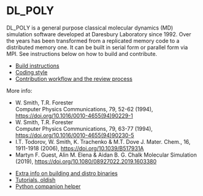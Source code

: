 # DL_POLY

DL_POLY is a general purpose classical molecular dynamics (MD) simulation software developed at Daresbury Laboratory since 1992.
Over the years has been transformed from a replicated memory code to a distributed memory one.
It can be built in serial form or parallel form via MPI. See instructions below on how to build and contribute.

* [Build instructions](./building.md)
* [Coding style](./coding_style.md)
* [Contribution workflow and the review process](./contributing.md)

More info:

- W. Smith, T.R. Forester  
  Computer Physics Communications, 79, 52-62 (1994), https://doi.org/10.1016/0010-4655(94)90229-1
- W. Smith, T.R. Forester  
  Computer Physics Communications, 79, 63-77 (1994), https://doi.org/10.1016/0010-4655(94)90230-5
- I.T. Todorov, W. Smith, K. Trachenko & M.T. Dove
  J. Mater. Chem., 16, 1911-1918 (2006), https://doi.org/10.1039/B517931A  
- Martyn F. Guest, Alin M. Elena & Aidan B. G. Chalk
  Molecular Simulation (2019), https://doi.org/10.1080/08927022.2019.1603380

* [Extra info on building and distro binaries](https://ccp5.gitlab.io/dlpoly-setup/)
* [Tutorials, oldish](https://ccp5.gitlab.io/dlpoly/)
* [Python companion helper](https://pypi.org/project/dlpoly-py/)


